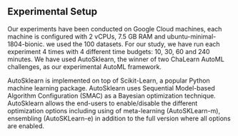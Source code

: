 ## Experimental Setup

Our experiments have been conducted on Google Cloud machines, each machine is configured with 2 vCPUs, 7.5 GB RAM and ubuntu-minimal-1804-bionic. we used the 100 datasets. For our study, we have run each experiment 4 times with 4 different time budgets: 10, 30, 60 and 240 minutes. We have used AutoSklearn, the winner of two ChaLearn AutoML challenges, as our experimental AutoML framework.

AutoSklearn is implemented on top of Scikit-Learn, a popular Python machine learning package. AutoSklearn uses Sequential Model-based  Algorithm Configuration (SMAC) as a Bayesian optimization technique. AutoSklearn allows the end-users to enable/disable the different optimization options including using of meta-learning (AutoSKLearn-m), ensembling (AutoSKLearn-e) in addition  to  the  full  version  where  all  options  are  enabled.
